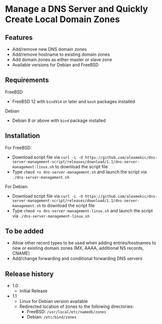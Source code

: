 # Manage a DNS Server and Quickly Create Local Domain Zones

## Features

- Add/remove new DNS domain zones
- Add/remove hostname to existing domain zones
- Add domain zones as either master or slave zone
- Available versions for Debian and FreeBSD

## Requirements

FreeBSD
- FreeBSD 12 with `bind914` or later and `bash` packages installed

Debian
- Debian 8 or above with `bind` package installed

## Installation

For FreeBSD:
- Download script file via `curl -L -O https://github.com/alexmekic/dns-server-management-script/releases/download/1.1/dns-server-management-linux.sh` to download the script file
- Type `chmod +x dns-server-management.sh` and launch the script via `./dns-server-management.sh`

For Debian:
- Download script file via `curl -L -O https://github.com/alexmekic/dns-server-management-script/releases/download/1.1/dns-server-management.sh` to download the script file
- Type `chmod +x dns-server-management-linux.sh` and launch the script via `./dns-server-management-linux.sh`

## To be added

- Allow other record types to be used when adding entries/hostnames to new or existing domain zones (MX, AAAA, additional NS records, CNAME)
- Add/change forwarding and conditional forwarding DNS servers

## Release history

- 1.0
  - Initial Release
- 1.1
  - Linux for Debian version available
  - Redirected location of zones to the following directories:
    - FreeBSD: `/usr/local/etc/namedb/zones`
    - Debian: `/etc/bind/zones`
